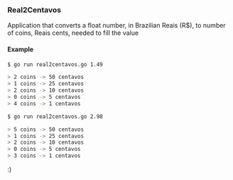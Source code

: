 ### Real2Centavos

Application that converts a float number, in Brazilian Reais (R$),
to number of coins, Reais cents, needed to fill the value

#### Example

```bash
$ go run real2centavos.go 1.49

> 2 coins -> 50 centavos
> 1 coins -> 25 centavos
> 2 coins -> 10 centavos
> 0 coins -> 5 centavos
> 4 coins -> 1 centavos
```

```bash
$ go run real2centavos.go 2.98

> 5 coins -> 50 centavos
> 1 coins -> 25 centavos
> 2 coins -> 10 centavos
> 0 coins -> 5 centavos
> 3 coins -> 1 centavos
```

:)